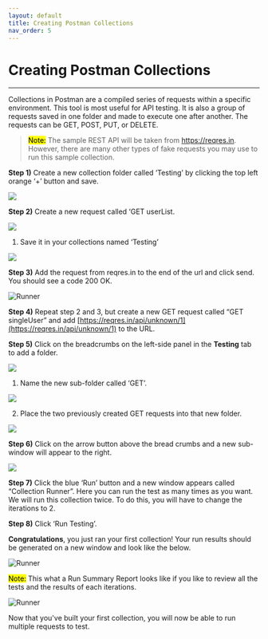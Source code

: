 ```yaml
---
layout: default
title: Creating Postman Collections
nav_order: 5
---
```


# Creating Postman Collections
---
Collections in Postman are a compiled series of requests within a specific environment. This tool is most useful for API testing. It is also a group of requests saved in one folder and made to execute one after another. The requests can be GET, POST, PUT, or DELETE.

> <mark>Note:</mark> The sample REST API will be taken from https://reqres.in. However, there are many other types of fake requests you may use to run this sample collection. 

**Step 1)** Create a new collection folder called ‘Testing’ by clicking the top left orange ‘+’ button and save.

![](https://raw.githubusercontent.com/cee-elle/postman-documentation/gh-pages/docs/raw/collections-1.png)

**Step 2)** Create a new request called ‘GET userList.

![](https://raw.githubusercontent.com/cee-elle/postman-documentation/gh-pages/docs/raw/collections-2.png)

1. Save it in your collections named ‘Testing’

![](https://raw.githubusercontent.com/cee-elle/postman-documentation/gh-pages/docs/raw/collections-3.png)

**Step 3)** Add the request from reqres.in to the end of the url and click send. You should see a code 200 OK.

![Runner](https://raw.githubusercontent.com/cee-elle/postman-documentation/gh-pages/docs/raw/collections-4.png)
 
**Step 4)** Repeat step 2 and 3, but create a new GET request called “GET singleUser” and add [https://reqres.in/api/unknown/1](https://reqres.in/api/unknown/1) to the URL. 

**Step 5)** Click on the breadcrumbs on the left-side panel in the **Testing** tab to add a folder.

![](https://raw.githubusercontent.com/cee-elle/postman-documentation/gh-pages/docs/raw/collections-5.png)

1. Name the new sub-folder called ‘GET’.

![](https://raw.githubusercontent.com/cee-elle/postman-documentation/gh-pages/docs/raw/collections-6.png)

2. Place the two previously created GET requests into that new folder.

![](https://raw.githubusercontent.com/cee-elle/postman-documentation/gh-pages/docs/raw/collections-7.png)


**Step 6)** Click on the arrow button above the bread crumbs and a new sub-window will appear to the right.

![](https://raw.githubusercontent.com/cee-elle/postman-documentation/gh-pages/docs/raw/collections-8.png)

**Step 7)** Click the blue ‘Run’ button and a new window appears called “Collection Runner”. Here you can run the test as many times as you want. We will run this collection twice. To do this, you will have to change the iterations to 2. 


**Step 8)** Click ‘Run Testing’.

**Congratulations**, you just ran your first collection! Your run results should be generated on a new window and look like the below.

![Runner](https://raw.githubusercontent.com/cee-elle/postman-documentation/gh-pages/docs/raw/collections-10.png)

<mark>Note:</mark> This what a Run Summary Report looks like if you like to review all the tests and the results of each iterations.

![Runner](https://raw.githubusercontent.com/cee-elle/postman-documentation/gh-pages/docs/raw/collections-11.png)

Now that you've built your first collection, you will now be able to run multiple requests to test. 
